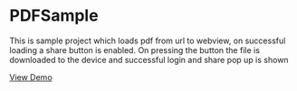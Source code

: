 # PDFSample
This is sample project which loads pdf from url to webview, on successful loading a share button is enabled. On pressing the button the file is downloaded to the device and successful login and share pop up is shown

[View Demo](app/src/main/res/raw/demo.mp4)
